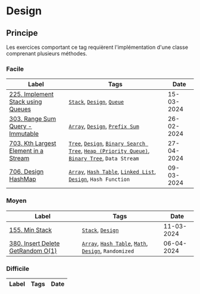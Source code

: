 # Design

## Principe

Les exercices comportant ce tag requièrent l'implémentation d'une classe comprenant plusieurs méthodes.

### Facile

| Label                                                                                                  | Tags                                                                                                                                                                                            | Date       |
| ------------------------------------------------------------------------------------------------------ | ----------------------------------------------------------------------------------------------------------------------------------------------------------------------------------------------- | ---------- |
| [225. Implement Stack using Queues](../Probleme/0225.%20Implement%20Stack%20using%20Queues/)           | [`Stack`](./stack.md), [`Design`](./design.md), [`Queue`](./queue.md)                                                                                                                           | 15-03-2024 |
| [303. Range Sum Query - Immutable](../Probleme/0303.%20Range%20Sum%20Query%20-%20Immutable/)           | [`Array`](./array.md), [`Design`](./design.md), [`Prefix Sum`](./prefix_sum.md)                                                                                                                 | 26-02-2024 |
| [703. Kth Largest Element in a Stream](../Probleme/0703.%20Kth%20Largest%20Element%20in%20a%20Stream/) | [`Tree`](./tree.md), [`Design`](./design.md), [`Binary Search Tree`](./binary_search_tree.md), [`Heap (Priority Queue)`](./priority_queue.md), [`Binary Tree`](./binary_tree.md), `Data Stream` | 27-04-2024 |
| [706. Design HashMap](../Probleme/0706.%20Design%20HashMap/)                                           | [`Array`](./array.md), [`Hash Table`](./hash_table.md), [`Linked List`](./linked_list.md), [`Design`](./design.md), `Hash Function`                                                             | 09-03-2024 |

### Moyen

| Label                                                                                          | Tags                                                                                                               | Date       |
| ---------------------------------------------------------------------------------------------- | ------------------------------------------------------------------------------------------------------------------ | ---------- |
| [155. Min Stack](../Probleme/0155.%20Min%20Stack/)                                             | [`Stack`](./stack.md), [`Design`](./design.md)                                                                     | 11-03-2024 |
| [380. Insert Delete GetRandom O(1)](<../Probleme/0380.%20Insert%20Delete%20GetRandom%20O(1)/>) | [`Array`](./array.md), [`Hash Table`](./hash_table.md), [`Math`](./math.md), [`Design`](./design.md), `Randomized` | 06-04-2024 |

### Difficile

| Label | Tags | Date |
| ----- | ---- | ---- |
